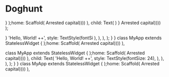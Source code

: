 # Doghunt
  }
    );home: Scaffold(
        Arrested capital))))
        ),         child: Text(
      )
}
        Arrested capital))))
    );

}
            'Hello, World! ++',
            style: TextStyle(fontSi
          ),
        ),
      ),
    );
  }
}
class MyApp extends StatelessWidget {
    );home: Scaffold(
        Arrested capital))))
        ),

class MyApp extends StatelessWidget {
    );home: Scaffold(
        Arrested capital))))
        ),         child: Text(
            'Hello, World! ++',
            style: TextStyle(fontSize: 24),
          ),
        ),
      ),
    );
  }
}
class MyApp extends StatelessWidget {
    );home: Scaffold(
        Arrested capital))))
        ),
